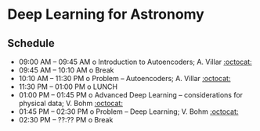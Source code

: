 # Deep Learning for Astronomy

## Schedule

 * 09:00 AM – 09:45 AM  o  Introduction to Autoencoders; A. Villar [:octocat:](https://github.com/villrv)
 * 09:45 AM – 10:10 AM  o  Break
 * 10:10 AM – 11:30 PM  o  Problem – Autoencoders; A. Villar [:octocat:](https://github.com/villrv)
 * 11:30 PM – 01:00 PM  o  LUNCH
 * 01:00 PM – 01:45 PM  o  Advanced Deep Learning – considerations for physical data; V. Bohm [:octocat:](https://github.com/VMBoehm)
 * 01:45 PM – 02:30 PM  o  Problem – Deep Learning; V. Bohm [:octocat:](https://github.com/VMBoehm)
 * 02:30 PM – ??:?? PM  o  Break
